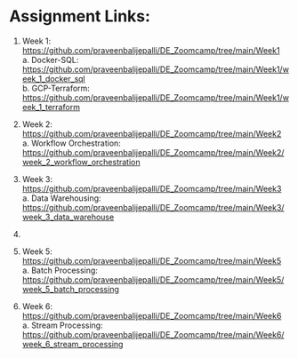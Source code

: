 
# Assignment Links:
1. Week 1: https://github.com/praveenbalijepalli/DE_Zoomcamp/tree/main/Week1 <br>
   a. Docker-SQL: https://github.com/praveenbalijepalli/DE_Zoomcamp/tree/main/Week1/week_1_docker_sql<br>
   b. GCP-Terraform: https://github.com/praveenbalijepalli/DE_Zoomcamp/tree/main/Week1/week_1_terraform<br>

2. Week 2: https://github.com/praveenbalijepalli/DE_Zoomcamp/tree/main/Week2 <br>
   a. Workflow Orchestration: https://github.com/praveenbalijepalli/DE_Zoomcamp/tree/main/Week2/week_2_workflow_orchestration<br>
   
3. Week 3: https://github.com/praveenbalijepalli/DE_Zoomcamp/tree/main/Week3 <br>
   a. Data Warehousing: https://github.com/praveenbalijepalli/DE_Zoomcamp/tree/main/Week3/week_3_data_warehouse<br>  
   
4.


5. Week 5: https://github.com/praveenbalijepalli/DE_Zoomcamp/tree/main/Week5 <br>
   a. Batch Processing: https://github.com/praveenbalijepalli/DE_Zoomcamp/tree/main/Week5/week_5_batch_processing <br>  
   
6. Week 6: https://github.com/praveenbalijepalli/DE_Zoomcamp/tree/main/Week6 <br>
   a. Stream Processing: https://github.com/praveenbalijepalli/DE_Zoomcamp/tree/main/Week6/week_6_stream_processing <br> 
                 
    
       
